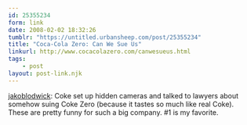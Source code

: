 ```yaml
---
id: 25355234
form: link
date: 2008-02-02 18:32:26
tumblr: "https://untitled.urbansheep.com/post/25355234"
title: "Coca-Cola Zero: Can We Sue Us"
linkurl: http://www.cocacolazero.com/canwesueus.html
tags:
    - post
layout: post-link.njk
---
```

<p><a href="http://jakoblodwick.com/post/25259067">jakoblodwick</a>: Coke set up hidden cameras and talked to lawyers about somehow suing Coke Zero (because it tastes so much like real Coke). These are pretty funny for such a big company. #1 is my favorite.</p>
